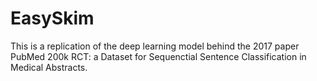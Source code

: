 # EasySkim
This is a replication of the deep learning model behind the 2017 paper PubMed 200k RCT: a Dataset for Sequenctial Sentence Classification in Medical Abstracts.
